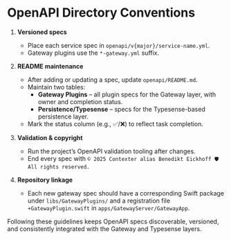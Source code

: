 # OpenAPI Directory Conventions

1. **Versioned specs**  
   - Place each service spec in `openapi/v{major}/service-name.yml`.  
   - Gateway plugins use the `*-gateway.yml` suffix.

2. **README maintenance**  
   - After adding or updating a spec, update `openapi/README.md`.  
   - Maintain two tables:  
     - **Gateway Plugins** – all plugin specs for the Gateway layer, with owner and completion status.  
     - **Persistence/Typesense** – specs for the Typesense-based persistence layer.  
   - Mark the status column (e.g., ✅/❌) to reflect task completion.

3. **Validation & copyright**  
   - Run the project’s OpenAPI validation tooling after changes.  
   - End every spec with `© 2025 Contexter alias Benedikt Eickhoff 🛡️ All rights reserved.`

4. **Repository linkage**  
   - Each new gateway spec should have a corresponding Swift package under `libs/GatewayPlugins/` and a registration file `+GatewayPlugin.swift` in `apps/GatewayServer/GatewayApp`.

Following these guidelines keeps OpenAPI specs discoverable, versioned, and consistently integrated with the Gateway and Typesense layers.
